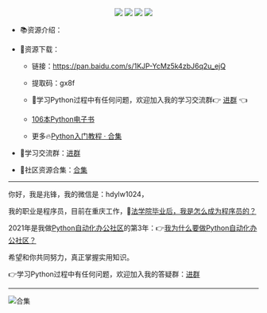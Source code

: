 <div align="center">
    <a href="https://github.com/zhaofeng092/python_auto_office"> <img src="https://badgen.net/badge/Github/%E7%A8%8B%E5%BA%8F%E5%91%98?icon=github&color=red"></a>
    <a href="https://mp.weixin.qq.com/s/xkZSp3606rTPN_JbLT3hSQ"> <img src="https://badgen.net/badge/follow/%E5%85%AC%E4%BC%97%E5%8F%B7?icon=rss&color=green"></a>
    <a href="https://space.bilibili.com/259649365"> <img src="https://badgen.net/badge/pick/B%E7%AB%99?icon=dependabot&color=blue"></a>
    <a href="https://mp.weixin.qq.com/s/wx-JkgOUoJhb-7ZESxl93w"> <img src="https://badgen.net/badge/join/%E4%BA%A4%E6%B5%81%E7%BE%A4?icon=atom&color=yellow"></a>
</div>



- 📚资源介绍：

- 🚀资源下载：

  - 链接：https://pan.baidu.com/s/1KJP-YcMz5k4zbJ6q2u_ejQ
  - 提取码：gx8f
  - 🚸学习Python过程中有任何问题，欢迎加入我的学习交流群👉 [进群](https://mp.weixin.qq.com/s/wx-JkgOUoJhb-7ZESxl93w) 👈
  
  
  
  - [106本Python电子书](https://mp.weixin.qq.com/s/Wa27Or7SaChF5rCw7LLdVg)
  
  - 更多🔥[Python入门教程 · 合集](https://gitee.com/zhaofeng092/python_auto_office/blob/master/%E5%85%B3%E9%94%AE%E8%AF%8D/%E7%BE%A4%E8%81%8A/%E6%9C%80%E6%96%B0%E6%95%99%E7%A8%8B/%E5%85%A5%E9%97%A8.md)



- 🚸学习交流群：[进群](https://mp.weixin.qq.com/s/wx-JkgOUoJhb-7ZESxl93w) 
- 📱社区资源合集：[合集](https://mp.weixin.qq.com/s/G_5cY05Qoc_yCXGQs4vIeg) 



------

你好，我是兆锋，我的微信是：hdylw1024，

我的职业是程序员，目前在重庆工作，💼[法学院毕业后，我是怎么成为程序员的？](https://mp.weixin.qq.com/s/UrJ5PkRWYydaajGetUqFYQ)

2021年是我做[Python自动化办公社区](https://gitee.com/zhaofeng092/python_auto_office/blob/master/%E5%85%B3%E9%94%AE%E8%AF%8D/%E7%BE%A4%E8%81%8A/%E5%85%A8%E7%BD%91%E5%90%8C%E5%90%8D.md)的第3年：👉[我为什么要做Python自动化办公社区？](https://mp.weixin.qq.com/s/TUUX5reeYAcrTZVDh-VSuA)

希望和你共同努力，真正掌握实用知识。

👉学习Python过程中有任何问题，欢迎加入我的答疑群：[进群](https://mp.weixin.qq.com/s/wx-JkgOUoJhb-7ZESxl93w) 

------





![合集](https://img-blog.csdnimg.cn/20210303170458567.jpg?x-oss-process=image/watermark,type_ZmFuZ3poZW5naGVpdGk,shadow_10,text_aHR0cHM6Ly9ibG9nLmNzZG4ubmV0L3dlaXhpbl80MjMyMTUxNw==,size_16,color_FFFFFF,t_70#pic_center)



